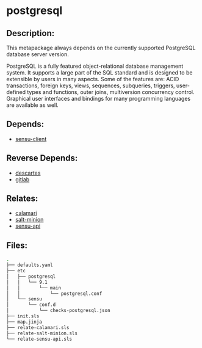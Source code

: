 # postgresql

## Description:

This metapackage always depends on the currently supported PostgreSQL database server version.

PostgreSQL is a fully featured object-relational database management system.  It supports a large part of the SQL standard and is designed to be extensible by users in many aspects.  Some of the features are: ACID transactions, foreign keys, views, sequences, subqueries, triggers, user-defined types and functions, outer joins, multiversion concurrency control.  Graphical user interfaces and bindings for many programming languages are available as well.

## Depends:

  -  [sensu-client](/salt/sensu-client)

## Reverse Depends:

  -  [descartes](/salt/descartes)
  -  [gitlab](/salt/gitlab)

## Relates:

  -  [calamari](/salt/calamari)
  -  [salt-minion](/salt/salt-minion)
  -  [sensu-api](/salt/sensu-api)

## Files:

```bash
.
├── defaults.yaml
├── etc
│   ├── postgresql
│   │   └── 9.1
│   │       └── main
│   │           └── postgresql.conf
│   └── sensu
│       └── conf.d
│           └── checks-postgresql.json
├── init.sls
├── map.jinja
├── relate-calamari.sls
├── relate-salt-minion.sls
└── relate-sensu-api.sls
```
